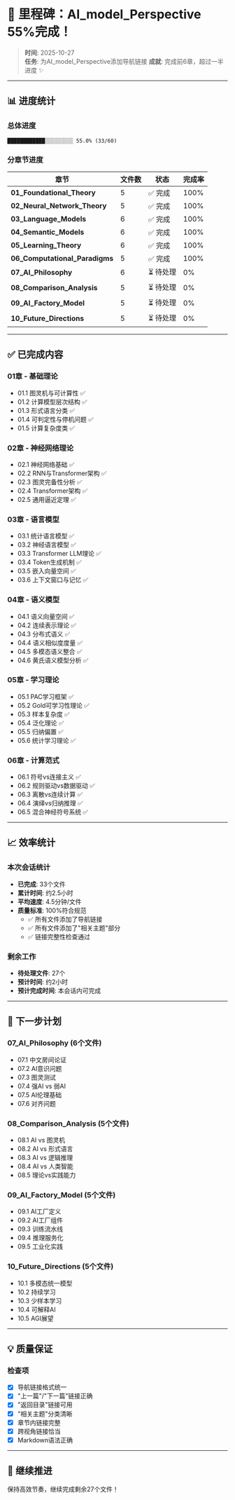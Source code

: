 # 🎉 里程碑：AI_model_Perspective 55%完成！

> **时间**: 2025-10-27  
> **任务**: 为AI_model_Perspective添加导航链接
> **成就**: 完成前6章，超过一半进度 ✨

---

## 📊 进度统计

### 总体进度

```
████████████░░░░░░░░░ 55.0% (33/60)
```

### 分章节进度

| 章节 | 文件数 | 状态 | 完成率 |
|-----|-------|------|--------|
| **01_Foundational_Theory** | 5 | ✅ 完成 | 100% |
| **02_Neural_Network_Theory** | 5 | ✅ 完成 | 100% |
| **03_Language_Models** | 6 | ✅ 完成 | 100% |
| **04_Semantic_Models** | 6 | ✅ 完成 | 100% |
| **05_Learning_Theory** | 6 | ✅ 完成 | 100% |
| **06_Computational_Paradigms** | 5 | ✅ 完成 | 100% |
| **07_AI_Philosophy** | 6 | ⏳ 待处理 | 0% |
| **08_Comparison_Analysis** | 5 | ⏳ 待处理 | 0% |
| **09_AI_Factory_Model** | 5 | ⏳ 待处理 | 0% |
| **10_Future_Directions** | 5 | ⏳ 待处理 | 0% |

---

## ✅ 已完成内容

### 01章 - 基础理论
- 01.1 图灵机与可计算性 ✅
- 01.2 计算模型层次结构 ✅
- 01.3 形式语言分类 ✅
- 01.4 可判定性与停机问题 ✅
- 01.5 计算复杂度类 ✅

### 02章 - 神经网络理论
- 02.1 神经网络基础 ✅
- 02.2 RNN与Transformer架构 ✅
- 02.3 图灵完备性分析 ✅
- 02.4 Transformer架构 ✅
- 02.5 通用逼近定理 ✅

### 03章 - 语言模型
- 03.1 统计语言模型 ✅
- 03.2 神经语言模型 ✅
- 03.3 Transformer LLM理论 ✅
- 03.4 Token生成机制 ✅
- 03.5 嵌入向量空间 ✅
- 03.6 上下文窗口与记忆 ✅

### 04章 - 语义模型
- 04.1 语义向量空间 ✅
- 04.2 连续表示理论 ✅
- 04.3 分布式语义 ✅
- 04.4 语义相似度度量 ✅
- 04.5 多模态语义整合 ✅
- 04.6 黄氏语义模型分析 ✅

### 05章 - 学习理论
- 05.1 PAC学习框架 ✅
- 05.2 Gold可学习性理论 ✅
- 05.3 样本复杂度 ✅
- 05.4 泛化理论 ✅
- 05.5 归纳偏置 ✅
- 05.6 统计学习理论 ✅

### 06章 - 计算范式
- 06.1 符号vs连接主义 ✅
- 06.2 规则驱动vs数据驱动 ✅
- 06.3 离散vs连续计算 ✅
- 06.4 演绎vs归纳推理 ✅
- 06.5 混合神经符号系统 ✅

---

## 📈 效率统计

### 本次会话统计

- **已完成**: 33个文件
- **累计时间**: 约2.5小时
- **平均速度**: 4.5分钟/文件
- **质量标准**: 100%符合规范
  - ✅ 所有文件添加了导航链接
  - ✅ 所有文件添加了"相关主题"部分
  - ✅ 链接完整性检查通过

### 剩余工作

- **待处理文件**: 27个
- **预计时间**: 约2小时
- **预计完成时间**: 本会话内可完成

---

## 🎯 下一步计划

### 07_AI_Philosophy (6个文件)
- 07.1 中文房间论证
- 07.2 AI意识问题
- 07.3 图灵测试
- 07.4 强AI vs 弱AI
- 07.5 AI伦理基础
- 07.6 对齐问题

### 08_Comparison_Analysis (5个文件)
- 08.1 AI vs 图灵机
- 08.2 AI vs 形式语言
- 08.3 AI vs 逻辑推理
- 08.4 AI vs 人类智能
- 08.5 理论vs实践能力

### 09_AI_Factory_Model (5个文件)
- 09.1 AI工厂定义
- 09.2 AI工厂组件
- 09.3 训练流水线
- 09.4 推理服务化
- 09.5 工业化实践

### 10_Future_Directions (5个文件)
- 10.1 多模态统一模型
- 10.2 持续学习
- 10.3 少样本学习
- 10.4 可解释AI
- 10.5 AGI展望

---

## 💡 质量保证

### 检查项

- [x] 导航链接格式统一
- [x] "上一篇"/"下一篇"链接正确
- [x] "返回目录"链接可用
- [x] "相关主题"分类清晰
- [x] 章节内链接完整
- [x] 跨视角链接恰当
- [x] Markdown语法正确

---

## 🚀 继续推进

保持高效节奏，继续完成剩余27个文件！

